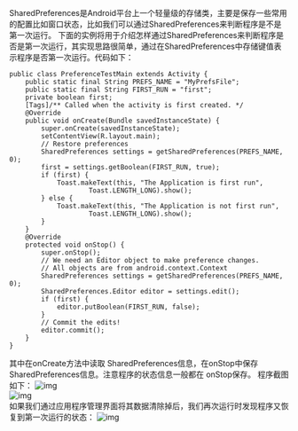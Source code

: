 SharedPreferences是Android平台上一个轻量级的存储类，主要是保存一些常用的配置比如窗口状态，比如我们可以通过SharedPreferences来判断程序是不是第一次运行。
下面的实例将用于介绍怎样通过SharedPreferences来判断程序是否是第一次运行，其实现思路很简单，通过在SharedPreferences中存储键值表示程序是否第一次运行。代码如下：
```  
public class PreferenceTestMain extends Activity {
	public static final String PREFS_NAME = "MyPrefsFile";
	public static final String FIRST_RUN = "first";
	private boolean first;
	[Tags]/** Called when the activity is first created. */
	@Override
	public void onCreate(Bundle savedInstanceState) {
		super.onCreate(savedInstanceState);
		setContentView(R.layout.main);
		// Restore preferences
		SharedPreferences settings = getSharedPreferences(PREFS_NAME, 0);
		first = settings.getBoolean(FIRST_RUN, true);
		if (first) {
			Toast.makeText(this, "The Application is first run",
					Toast.LENGTH_LONG).show();
		} else {
			Toast.makeText(this, "The Application is not first run",
					Toast.LENGTH_LONG).show();
		}
	}
	@Override
	protected void onStop() {
		super.onStop();
		// We need an Editor object to make preference changes.
		// All objects are from android.context.Context
		SharedPreferences settings = getSharedPreferences(PREFS_NAME, 0);
		SharedPreferences.Editor editor = settings.edit();
		if (first) {
			editor.putBoolean(FIRST_RUN, false);
		}
		// Commit the edits!
		editor.commit();
	}
}
```
其中在onCreate方法中读取
SharedPreferences信息，在onStop中保存
SharedPreferences信息。注意程序的状态信息一般都在
onStop保存。
程序截图如下：
![img](P)  
![img](P)  
如果我们通过应用程序管理界面将其数据清除掉后，我们再次运行时发现程序又恢复到第一次运行的状态：
![img](P)  
